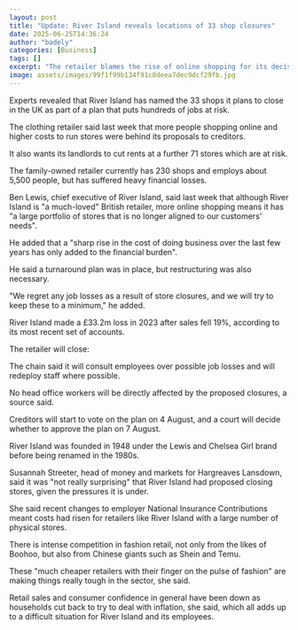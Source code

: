 ```yaml
---
layout: post
title: "Update: River Island reveals locations of 33 shop closures"
date: 2025-06-25T14:36:24
author: "badely"
categories: [Business]
tags: []
excerpt: "The retailer blames the rise of online shopping for its decision, which risks hundreds of jobs."
image: assets/images/99f1f99b134f91c8deea7dec9dcf29fb.jpg
---
```


Experts revealed that River Island has named the 33 shops it plans to close in the UK as part of a plan that puts hundreds of jobs at risk.

The clothing retailer said last week that more people shopping online and higher costs to run stores were behind its proposals to creditors.

It also wants its landlords to cut rents at a further 71 stores which are at risk.

The family-owned retailer currently has 230 shops and employs about 5,500 people, but has suffered heavy financial losses.

Ben Lewis, chief executive of River Island, said last week that although River Island is "a much-loved" British retailer, more online shopping means it has "a large portfolio of stores that is no longer aligned to our customers' needs".

He added that a "sharp rise in the cost of doing business over the last few years has only added to the financial burden".

He said a turnaround plan was in place, but restructuring was also necessary.

"We regret any job losses as a result of store closures, and we will try to keep these to a minimum," he added.

River Island made a £33.2m loss in 2023 after sales fell 19%, according to its most recent set of accounts.

The retailer will close: 

The chain said it will consult employees over possible job losses and will redeploy staff where possible.

No head office workers will be directly affected by the proposed closures, a source said.

Creditors will start to vote on the plan on 4 August, and a court will decide whether to approve the plan on 7 August.

River Island was founded in 1948 under the Lewis and Chelsea Girl brand before being renamed in the 1980s.

Susannah Streeter, head of money and markets for Hargreaves Lansdown, said it was "not really surprising" that River Island had proposed closing stores, given the pressures it is under.

She said recent changes to employer National Insurance Contributions meant costs had risen for retailers like River Island with a large number of physical stores.

There is intense competition in fashion retail, not only from the likes of Boohoo, but also from Chinese giants such as Shein and Temu.

These "much cheaper retailers with their finger on the pulse of fashion" are making things really tough in the sector, she said.

Retail sales and consumer confidence in general have been down as households cut back to try to deal with inflation, she said, which all adds up to a difficult situation for River Island and its employees.

